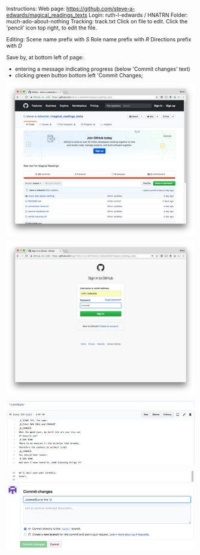 Instructions:
Web page:   https://github.com/steve-a-edwards/magical_readings_texts
Login:      ruth-l-edwards / HNATRN
Folder:     much-ado-about-nothing
Tracking:   track.txt
Click on file to edit.
Click the 'pencil' icon top right, to edit the file.

Editing:
Scene name prefix with    _S_
Role name prefix with     _R_
Directions prefix with    _D_

Save by, at bottom left of page:
- entering a message indicating progress (below 'Commit changes' text) 
- clicking green button bottom left 'Commit Changes;

![Logging in](A-Initial-Page-Before-Login.png)


![Logging in](B-Login-Page.png)


![Edit document](C-Edit-Page.png)


![Commit changes](D-Commit-Changes.png)
